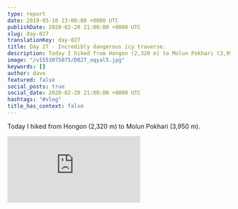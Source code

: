 ```yaml
---
type: report
date: 2019-05-10 23:00:00 +0000 UTC
publishDate: 2020-02-20 21:00:00 +0000 UTC
slug: day-027
translationKey: day-027
title: Day 27 - Incredibly dangerous icy traverse.
description: Today I hiked from Hongon (2,320 m) to Molun Pokhari (3,950 m).
image: "/v1553075075/D027_oqyal5.jpg"
keywords: []
author: dave
featured: false
social_posts: true
social_date: 2020-02-20 21:00:00 +0000 UTC
hashtags: "#vlog"
title_has_context: false
---
```


Today I hiked from Hongon (2,320 m) to Molun Pokhari (3,950 m).

<iframe class="youtube" src="https://www.youtube.com/embed/cqfGYhrwwCc" frameborder="0" allow="accelerometer; autoplay; encrypted-media; gyroscope; picture-in-picture" allowfullscreen></iframe>

